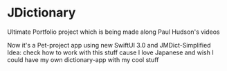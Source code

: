 # JDictionary
Ultimate Portfolio project which is being made along Paul Hudson's videos

Now it's a Pet-project app using new SwiftUI 3.0 and JMDict-Simplified 
Idea: check how to work with this stuff cause I love Japanese and wish I could have my own dictionary-app with my cool stuff
